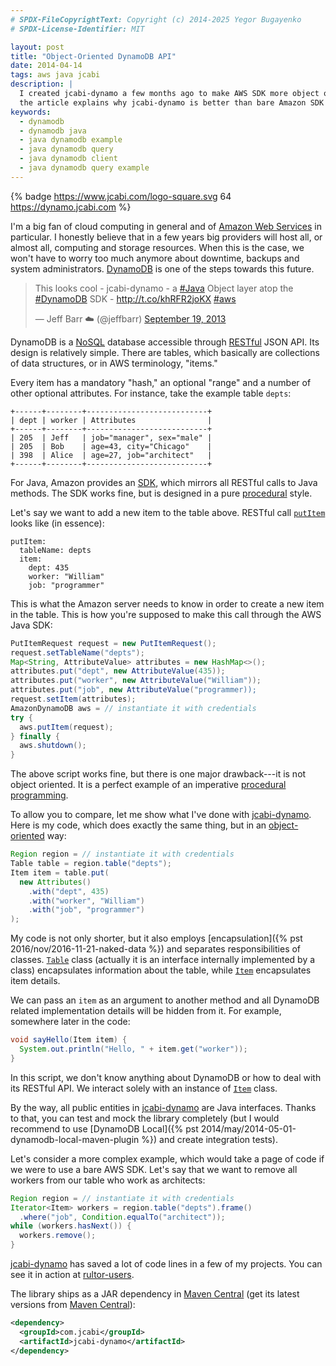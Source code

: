 ```yaml
---
# SPDX-FileCopyrightText: Copyright (c) 2014-2025 Yegor Bugayenko
# SPDX-License-Identifier: MIT

layout: post
title: "Object-Oriented DynamoDB API"
date: 2014-04-14
tags: aws java jcabi
description: |
  I created jcabi-dynamo a few months ago to make AWS SDK more object oriented;
  the article explains why jcabi-dynamo is better than bare Amazon SDK
keywords:
  - dynamodb
  - dynamodb java
  - java dynamodb example
  - java dynamodb query
  - java dynamodb client
  - java dynamodb query example
---
```


{% badge https://www.jcabi.com/logo-square.svg 64 https://dynamo.jcabi.com %}

I'm a big fan of cloud computing in general and of
[Amazon Web Services](http://aws.amazon.com/) in particular. I honestly believe that in a
few years big providers will host all, or almost all, computing and storage
resources. When this is the case, we won't have to worry too much anymore about
downtime, backups and system administrators.
[DynamoDB](http://aws.amazon.com/dynamodb/) is one of the steps towards this
future.

<blockquote class="twitter-tweet" data-lang="en"><p lang="en" dir="ltr">This looks cool - jcabi-dynamo - a <a href="https://twitter.com/hashtag/Java?src=hash&amp;ref_src=twsrc%5Etfw">#Java</a> Object layer atop the <a href="https://twitter.com/hashtag/DynamoDB?src=hash&amp;ref_src=twsrc%5Etfw">#DynamoDB</a> SDK - <a href="http://t.co/khRFR2joKX">http://t.co/khRFR2joKX</a> <a href="https://twitter.com/hashtag/aws?src=hash&amp;ref_src=twsrc%5Etfw">#aws</a></p>&mdash; Jeff Barr ☁️ (@jeffbarr) <a href="https://twitter.com/jeffbarr/status/380813867971915777?ref_src=twsrc%5Etfw">September 19, 2013</a></blockquote>
<script async src="https://platform.twitter.com/widgets.js" charset="utf-8"></script>

<!--more-->

DynamoDB is a [NoSQL](https://en.wikipedia.org/wiki/NoSQL) database accessible
through [RESTful](https://en.wikipedia.org/wiki/Representational_state_transfer)
JSON API. Its design is relatively simple. There are tables, which basically
are collections of data structures, or in AWS terminology, "items."

Every item has a mandatory "hash," an optional "range" and a number of other
optional attributes. For instance, take the example table `depts`:

```text
+------+--------+---------------------------+
| dept | worker | Attributes                |
+------+--------+---------------------------+
| 205  | Jeff   | job="manager", sex="male" |
| 205  | Bob    | age=43, city="Chicago"    |
| 398  | Alice  | age=27, job="architect"   |
+------+--------+---------------------------+
```

For Java, Amazon provides an
[SDK](https://aws.amazon.com/documentation/sdkforjava/), which mirrors all
RESTful calls to Java methods. The SDK works fine, but is designed in a pure
[procedural](https://en.wikipedia.org/wiki/Procedural_programming) style.

Let's say we want to add a new item to the table above. RESTful call
[`putItem`](http://docs.aws.amazon.com/amazondynamodb/latest/APIReference/API_PutItem.html)
looks like (in essence):

```text
putItem:
  tableName: depts
  item:
    dept: 435
    worker: "William"
    job: "programmer"
```

This is what the Amazon server needs to know in order to create a new item in
the table. This is how you're supposed to make this call through the AWS Java
SDK:

```java
PutItemRequest request = new PutItemRequest();
request.setTableName("depts");
Map<String, AttributeValue> attributes = new HashMap<>();
attributes.put("dept", new AttributeValue(435));
attributes.put("worker", new AttributeValue("William"));
attributes.put("job", new AttributeValue("programmer));
request.setItem(attributes);
AmazonDynamoDB aws = // instantiate it with credentials
try {
  aws.putItem(request);
} finally {
  aws.shutdown();
}
```

The above script works fine, but there is one major drawback---it is not
object oriented. It is a perfect example of an imperative [procedural
programming](https://en.wikipedia.org/wiki/Procedural_programming).

To allow you to compare, let me show what I've done with
[jcabi-dynamo](https://dynamo.jcabi.com). Here is my code, which does exactly the
same thing, but in an
[object-oriented](https://en.wikipedia.org/wiki/Object-oriented_programming) way:

```java
Region region = // instantiate it with credentials
Table table = region.table("depts");
Item item = table.put(
  new Attributes()
    .with("dept", 435)
    .with("worker", "William")
    .with("job", "programmer")
);
```

My code is not only shorter, but it also employs
[encapsulation]({% pst 2016/nov/2016-11-21-naked-data %}) and separates
responsibilities of classes.
[`Table`](https://dynamo.jcabi.com/apidocs-0.10/com/jcabi/dynamo/Table.html)
class (actually it is an interface internally implemented by a class)
encapsulates information about the table, while
[`Item`](https://dynamo.jcabi.com/apidocs-0.10/com/jcabi/dynamo/Item.html)
encapsulates item details.

We can pass an `item` as an argument to another method and all DynamoDB related
implementation details will be hidden from it. For example, somewhere later in
the code:

```java
void sayHello(Item item) {
  System.out.println("Hello, " + item.get("worker"));
}
```

In this script, we don't know anything about DynamoDB or how to deal with its
RESTful API. We interact solely with an instance of
[`Item`](https://dynamo.jcabi.com/apidocs-0.10/com/jcabi/dynamo/Item.html) class.

By the way, all public entities in [jcabi-dynamo](https://dynamo.jcabi.com) are
Java interfaces. Thanks to that, you can test and mock the library completely
(but I would recommend to use
[DynamoDB Local]({% pst 2014/may/2014-05-01-dynamodb-local-maven-plugin %})
and create integration tests).

Let's consider a more complex example, which would take a page of code if we
were to use a bare AWS SDK. Let's say that we want to remove all workers from
our table who work as architects:

```java
Region region = // instantiate it with credentials
Iterator<Item> workers = region.table("depts").frame()
  .where("job", Condition.equalTo("architect"));
while (workers.hasNext()) {
  workers.remove();
}
```

[jcabi-dynamo](https://dynamo.jcabi.com) has saved a lot of code lines in a few
of my projects. You can see it in action at
[rultor-users](https://github.com/rultor/rultor/tree/rultor-0.2/rultor-users/src/main/java/com/rultor/users).

The library ships as a JAR dependency in [Maven
Central](https://repo1.maven.org/maven2/com/jcabi/jcabi-dynamo)
(get its latest versions from [Maven Central](http://search.maven.org/)):

```xml
<dependency>
  <groupId>com.jcabi</groupId>
  <artifactId>jcabi-dynamo</artifactId>
</dependency>
```
